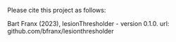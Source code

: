 Please cite this project as follows:

Bart Franx (2023),  lesionThresholder - version 0.1.0. url: github.com/bfranx/lesionthresholder
